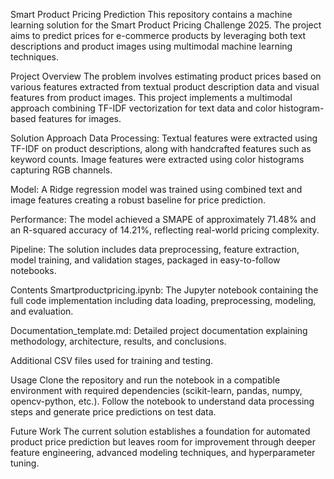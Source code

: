 Smart Product Pricing Prediction
This repository contains a machine learning solution for the Smart Product Pricing Challenge 2025. The project aims to predict prices for e-commerce products by leveraging both text descriptions and product images using multimodal machine learning techniques.

Project Overview
The problem involves estimating product prices based on various features extracted from textual product description data and visual features from product images. This project implements a multimodal approach combining TF-IDF vectorization for text data and color histogram-based features for images.

Solution Approach
Data Processing: Textual features were extracted using TF-IDF on product descriptions, along with handcrafted features such as keyword counts. Image features were extracted using color histograms capturing RGB channels.

Model: A Ridge regression model was trained using combined text and image features creating a robust baseline for price prediction.

Performance: The model achieved a SMAPE of approximately 71.48% and an R-squared accuracy of 14.21%, reflecting real-world pricing complexity.

Pipeline: The solution includes data preprocessing, feature extraction, model training, and validation stages, packaged in easy-to-follow notebooks.

Contents
Smartproductpricing.ipynb: The Jupyter notebook containing the full code implementation including data loading, preprocessing, modeling, and evaluation.

Documentation_template.md: Detailed project documentation explaining methodology, architecture, results, and conclusions.

Additional CSV files used for training and testing.

Usage
Clone the repository and run the notebook in a compatible environment with required dependencies (scikit-learn, pandas, numpy, opencv-python, etc.). Follow the notebook to understand data processing steps and generate price predictions on test data.

Future Work
The current solution establishes a foundation for automated product price prediction but leaves room for improvement through deeper feature engineering, advanced modeling techniques, and hyperparameter tuning.

